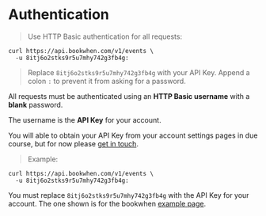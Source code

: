 # Authentication

> Use HTTP Basic authentication for all requests:

```curl
curl https://api.bookwhen.com/v1/events \
  -u 8itj6o2stks9r5u7mhy742g3fb4g:
```

> Replace `8itj6o2stks9r5u7mhy742g3fb4g` with your API Key. Append a colon `:` to prevent it from asking for a password.

All requests must be authenticated using an **HTTP Basic username** with a **blank** password.

The username is the **API Key** for your account.

You will able to obtain your API Key from your account settings pages in due course, but for now please <a href="mailto:support@bookwhen.com?Subject=Bookwhen%20API%20Key">get in touch</a>.

> Example:

```curl
curl https://api.bookwhen.com/v1/events \
  -u 8itj6o2stks9r5u7mhy742g3fb4g:
```

<aside class="notice">
You must replace <code>8itj6o2stks9r5u7mhy742g3fb4g</code> with the API Key for your account. The one shown is for the bookwhen <a href="https://bookwhen.com/example">example page</a>.
</aside>
